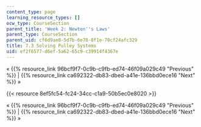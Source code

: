 ```yaml
---
content_type: page
learning_resource_types: []
ocw_type: CourseSection
parent_title: 'Week 2: Newton''s Laws'
parent_type: CourseSection
parent_uid: cf6d9ae8-5d7b-6e78-8f1e-70cf24afc329
title: 7.3 Solving Pulley Systems
uid: ef2f6577-d6ef-5a62-65c9-c39914f4367e
---
```


« {{% resource_link 96bcf9f7-0c9b-c9fb-ed74-46f09a029c49 "Previous" %}} | {{% resource_link ca692322-db83-dbed-a41e-136bbd0ece16 "Next" %}} »

{{< resource 8ef5fc54-fc24-34cc-c1a9-50b5ec0e8020 >}}

« {{% resource_link 96bcf9f7-0c9b-c9fb-ed74-46f09a029c49 "Previous" %}} | {{% resource_link ca692322-db83-dbed-a41e-136bbd0ece16 "Next" %}} »